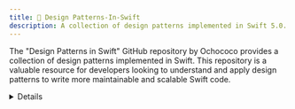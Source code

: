 ```yaml
---
title: 🧩 Design Patterns-In-Swift
description: A collection of design patterns implemented in Swift 5.0.
---
```


The "Design Patterns in Swift" GitHub repository by Ochococo provides a collection of design patterns implemented in Swift. This repository is a valuable resource for developers looking to understand and apply design patterns to write more maintainable and scalable Swift code.

<details>
**URL:** https://github.com/ochococo/Design-Patterns-In-Swift

**Authors:** `Ochococo Team`

**Complexity Levels:**
   - **Beginner:** 20%
   - **Intermediate:** 40%
   - **Advanced:** 40%

**Frequency of Updates:** Regularly updated with new patterns and improvements.

**Types of Content:**
   - **Patterns:** 60% (Creational, Structural, and Behavioral design patterns)
   - **Examples:** 30% (Practical examples and code snippets)
   - **Documentation:** 10% (In-depth explanations and usage)

**Additional Features:**
   - **Community Contributions:** Open for contributions and suggestions from the developer community.
   - **Interactive Content:** Code examples for each design pattern.
</details>

<LinkCard title="Visit Design Patterns in Swift on GitHub" href="https://github.com/ochococo/Design-Patterns-In-Swift" />
